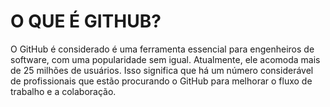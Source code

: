 # O QUE É GITHUB?

<p>O GitHub é considerado é uma ferramenta essencial para engenheiros de software, com uma popularidade sem igual. Atualmente, ele acomoda mais de 25 milhões de usuários. Isso significa que há um número considerável de profissionais que estão procurando o GitHub para melhorar o fluxo de trabalho e a colaboração.</p>
